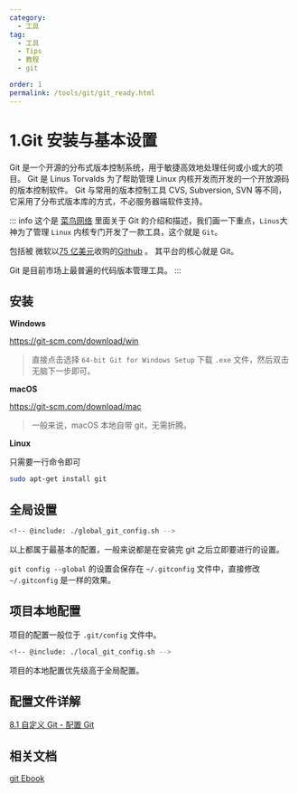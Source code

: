 ```yaml
---
category:
  - 工具
tag:
  - 工具
  - Tips
  - 教程
  - git

order: 1
permalink: /tools/git/git_ready.html
---
```


# 1.Git 安装与基本设置

Git 是一个开源的分布式版本控制系统，用于敏捷高效地处理任何或小或大的项目。
Git 是 Linus Torvalds 为了帮助管理 Linux 内核开发而开发的一个开放源码的版本控制软件。
Git 与常用的版本控制工具 CVS, Subversion, SVN 等不同，它采用了分布式版本库的方式，不必服务器端软件支持。

::: info
这个是 [菜鸟网络](https://www.runoob.com/git/git-tutorial.html) 里面关于 Git 的介绍和描述，我们画一下重点，`Linus`大神为了管理 `Linux` 内核专门开发了一款工具，这个就是 `Git`。

包括被 微软以[75 亿美元](https://cloud.tencent.com/developer/article/2206714)收购的[Github](https://github.com) 。 其平台的核心就是 Git。

Git 是目前市场上最普遍的代码版本管理工具。
:::

## 安装

**Windows**

https://git-scm.com/download/win

> 直接点击选择 `64-bit Git for Windows Setup` 下载 `.exe` 文件，然后双击无脑下一步即可。

**macOS**

https://git-scm.com/download/mac

> 一般来说，macOS 本地自带 git，无需折腾。

**Linux**

只需要一行命令即可

```bash
sudo apt-get install git
```

## 全局设置

```bash
<!-- @include: ./global_git_config.sh -->
```

以上都属于最基本的配置，一般来说都是在安装完 git 之后立即要进行的设置。

`git config --global` 的设置会保存在 `~/.gitconfig` 文件中，直接修改 `~/.gitconfig` 是一样的效果。

## 项目本地配置

项目的配置一般位于 `.git/config` 文件中。

```bash
<!-- @include: ./local_git_config.sh -->
```

项目的本地配置优先级高于全局配置。

## 配置文件详解

[8.1 自定义 Git - 配置 Git](https://git-scm.com/book/zh/v2/自定义-Git-配置-Git)

## 相关文档

[git Ebook](https://git-scm.com/book/zh/v2)
